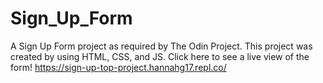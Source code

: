 
# Sign_Up_Form
A Sign Up Form project as required by The Odin Project.
This project was created by using HTML, CSS, and JS.
Click here to see a live view of the form! https://sign-up-top-project.hannahg17.repl.co/
